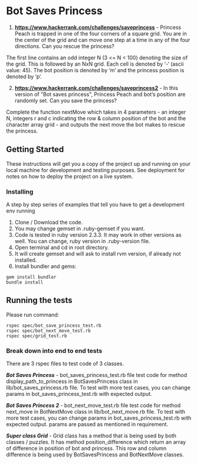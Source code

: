 # Bot Saves Princess

1. **https://www.hackerrank.com/challenges/saveprincess** - Princess Peach is trapped in one of the four corners of a square grid. You are in the center of the grid and can move one step at a time in any of the four directions. Can you rescue the princess?

The first line contains an odd integer N (3 <= N < 100) denoting the size of the grid. This is followed by an NxN grid. Each cell is denoted by ‘-‘ (ascii value: 45). The bot position is denoted by ‘m‘ and the princess position is denoted by ‘p‘.

2. **https://www.hackerrank.com/challenges/saveprincess2** - In this version of "Bot saves princess", Princess Peach and bot‘s position are randomly set. Can you save the princess?

Complete the function nextMove which takes in 4 parameters - an integer N, integers r and c indicating the row & column position of the bot and the character array grid - and outputs the next move the bot makes to rescue the princess.

## Getting Started

These instructions will get you a copy of the project up and running on your local machine for development and testing purposes. See deployment for notes on how to deploy the project on a live system.


### Installing

A step by step series of examples that tell you have to get a development env running

1. Clone / Download the code.
2. You may change gemset in .ruby-gemset if you want.
3. Code is tested in ruby version 2.3.3. It may work in other versions as well. You can change, ruby version in .ruby-version file.
4. Open terminal and cd in root directory.
5. It will create gemset and will ask to install rvm version, if already not installed.
6. Install bundler and gems:

```
gem install bundler
bundle install
```

## Running the tests

Please run command:

```
rspec spec/bot_save_princess_test.rb
rspec spec/bot_next_move_test.rb
rspec spec/grid_test.rb
```

### Break down into end to end tests

There are 3 rspec files to test code of 3 classes.

***Bot Saves Princess*** - bot_saves_princess_test.rb file test code for method display_path_to_princess in BotSavesPrincess class in lib/bot_saves_princess.rb file.
To test with more test cases, you can change params in bot_saves_princess_test.rb with expected output.


***Bot Saves Princess 2*** - bot_next_move_test.rb file test code for method next_move in BotNextMove class in lib/bot_next_move.rb file.
To test with more test cases, you can change params in bot_saves_princess_test.rb with expected output.
params are passed as mentioned in requirement.

***Super class Grid*** - Grid class has a method that is being used by both classes / puzzles. It has method position_difference which return an array of difference in position of bot and princess. This row and column difference is being used by BotSavesPrincess and BotNextMove classes.

